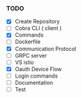 ### TODO

- [x] Create Repository
- [ ] Cobra CLI ( client )
- [x] Commands
- [ ] Dockerfile
- [x] Communication Protocol
- [ ] GRPC server
- [ ] VS istio
- [x] Oauth Device Flow
- [ ] Login commands
- [ ] Documentation
- [ ] Test